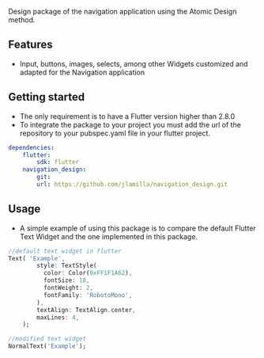 Design package of the navigation application using the Atomic Design method.

## Features

* Input, buttons, images, selects, among other Widgets customized and adapted for the Navigation application

## Getting started

* The only requirement is to have a Flutter version higher than 2.8.0
* To integrate the package to your project you must add the url of the repository to your pubspec.yaml file in your flutter project.

```yaml
dependencies:
    flutter:
        sdk: flutter
    navigation_design:
        git:
        url: https://github.com/jlamilla/navigation_design.git
```

## Usage

* A simple example of using this package is to compare the default Flutter Text Widget and the one implemented in this package.

```dart
//default text widget in flutter
Text( 'Example',
        style: TextStyle(
          color: Color(0xFF1F1A62),
          fontSize: 18,
          fontWeight: 2,
          fontFamily: 'RobotoMono',
        ),
        textAlign: TextAlign.center,
        maxLines: 4,
    );

//modified text widget
NormalText('Example');

```